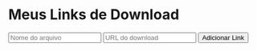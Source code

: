 <!DOCTYPE html>
<html lang="pt-BR">
<head>
    <meta charset="UTF-8">
    <meta name="viewport" content="width=device-width, initial-scale=1.0">
    <title>Links de Download</title>
    <link rel="stylesheet" href="styles.css">
</head>
<body>
    <div class="container">
        <h1>Meus Links de Download</h1>
        <ul id="download-links">
            <!-- Links serão adicionados aqui -->
        </ul>
        <div class="add-link-form">
            <input type="text" id="link-name" placeholder="Nome do arquivo">
            <input type="text" id="link-url" placeholder="URL do download">
            <button onclick="addLink()">Adicionar Link</button>
        </div>
    </div>
    <script src="script.js"></script>
</body>
</html>
